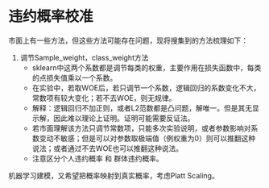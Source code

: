 # 违约概率校准

市面上有一些方法，但这些方法可能存在问题，现将搜集到的方法梳理如下：

1. 调节Sample_weight，class_weight方法
   * sklearn中这两个系数都是调节每类的权重，主要作用在损失函数中，每类的点损失值乘以一个系数。
   * 在实验中，若取WOE后，若只调节一个系数，逻辑回归的系数变化不大，常数项有较大变化；若不去WOE，则无规律。
   * 解释：逻辑回归不加正则，或者L2范数都是凸问题，解唯一。但是其无显示解，因此难以理论上证明。证明可能需要反证法。
   * 若市面理解该方法只调节常数项，只能多次实验说明，或者参数影响对系数变动不敏感；但是可以对参数取极端值（例权重为0）则可以推翻这种说法；或者通过不去WOE也可以推翻这种说法。
   * 注意区分个人违约概率 和 群体违约概率。









机器学习建模，又希望把概率映射到真实概率，考虑Platt Scaling。

